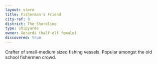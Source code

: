 ```yaml
---
layout: store
title: Fisherman's Friend
city-ref: 0
district: The Shoreline
type: shipyards
owner: Gerardi (half-elf female)
discovered: true
---
```

Crafter of small-medium sized fishing vessels. Popular amongst the old school fishermen crowd.
